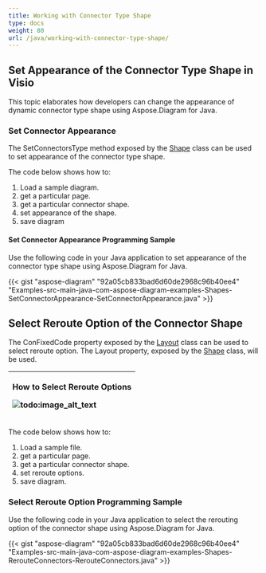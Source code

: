 ```yaml
---
title: Working with Connector Type Shape
type: docs
weight: 80
url: /java/working-with-connector-type-shape/
---
```


## **Set Appearance of the Connector Type Shape in Visio**
This topic elaborates how developers can change the appearance of dynamic connector type shape using Aspose.Diagram for Java.
### **Set Connector Appearance**
The SetConnectorsType method exposed by the [Shape](https://apireference.aspose.com/diagram/java/com.aspose.diagram/shape) class can be used to set appearance of the connector type shape.

The code below shows how to:

1. Load a sample diagram.
1. get a particular page.
1. get a particular connector shape.
1. set appearance of the shape.
1. save diagram
#### **Set Connector Appearance Programming Sample**
Use the following code in your Java application to set appearance of the connector type shape using Aspose.Diagram for Java.

{{< gist "aspose-diagram" "92a05cb833bad6d60de2968c96b40ee4" "Examples-src-main-java-com-aspose-diagram-examples-Shapes-SetConnectorAppearance-SetConnectorAppearance.java" >}}
## **Select Reroute Option of the Connector Shape**
The ConFixedCode property exposed by the [Layout](https://apireference.aspose.com/diagram/java/com.aspose.diagram/layout) class can be used to select reroute option. The Layout property, exposed by the [Shape](http://www.aspose.com/api/java/diagram/com.aspose.diagram/classes/shape) class, will be used.

|<p>**How to Select Reroute Options** </p><p>![todo:image_alt_text](http://i.imgur.com/1O70sSA.png)</p>|
| :- |
The code below shows how to:

1. Load a sample file.
1. get a particular page.
1. get a particular connector shape.
1. set reroute options.
1. save diagram.
### **Select Reroute Option Programming Sample**
Use the following code in your Java application to select the rerouting option of the connector shape using Aspose.Diagram for Java.

{{< gist "aspose-diagram" "92a05cb833bad6d60de2968c96b40ee4" "Examples-src-main-java-com-aspose-diagram-examples-Shapes-RerouteConnectors-RerouteConnectors.java" >}}
